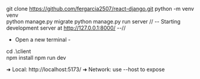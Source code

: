  git clone https://github.com/fergarcia2507/react-django.git
 python -m venv venv     
 python manage.py migrate
 python manage.py run server
 // -- Starting development server at http://127.0.0.1:8000/ --//

 
- Open a new terminal -

cd .\client\
 npm install
 npm run dev

➜  Local:   http://localhost:5173/
➜  Network: use --host to expose
